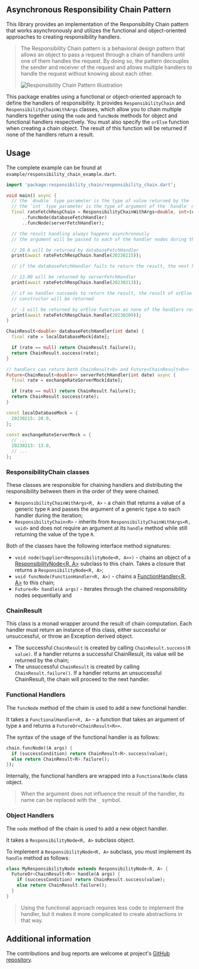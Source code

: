 ## Asynchronous Responsibility Chain Pattern

This library provides an implementation of the Responsibility Chain pattern that works asynchronously and utilizes
the functional and object-oriented approaches to creating responsibility handlers.

> The Responsibility Chain pattern is a behavioral design pattern that allows an object to pass a request through a
>  chain of handlers until one of them handles the request. By doing so, the pattern decouples the sender and receiver of
> the request and allows multiple handlers to handle the request without knowing about each other.
> 
> ![Responsibility Chain Pattern Illustration](https://github.com/mitryp/responsibility_chain/tree/master/_images/illustration.webp)

This package enables using a functional or object-oriented approach to define the handlers of responsibility.
It provides `ResponsibilityChain` and `ResponsibilityChainWithArgs` classes, which allow you to chain multiple handlers
together using the `node` and `funcNode` methods for object and functional handlers respectively.
You must also specify the `orElse` function when creating a chain object. The result of this function will be returned
if none of the handlers return a result.

## Usage

The complete example can be found at `example/responsibility_chain_example.dart`.

```dart
import 'package:responsibility_chain/responsibility_chain.dart';

void main() async {
  // the `double` type parameter is the type of value returned by the `handle` method of the chain
  // the `int` type parameter is the type of argument of the `handle` method of the chain
  final rateFetchRespChain = ResponsibilityChainWithArgs<double, int>(orElse: (_) => -1)
      ..funcNode(databaseFetchHandler)
      ..funcNode(serverFetchHandler);

  // the result handling always happens asynchronously
  // the argument will be passed to each of the handler nodes during the execution

  // 20.0 will be returned by databaseFetchHandler
  print(await rateFetchRespChain.handle(20230215));

  // if the databaseFetchHandler fails to return the result, the next handler will be called

  // 13.00 will be returned by serverFetchHandler
  print(await rateFetchRespChain.handle(20230213));

  // if no handler succeeds to return the result, the result of orElse function from the chain
  // constructor will be returned

  // -1 will be returned by orElse function as none of the handlers returned the result
  print(await rateFetchRespChain.handle(20230209));
}

ChainResult<double> databaseFetchHandler(int date) {
  final rate = localDatabaseMock[date];

  if (rate == null) return ChainResult.failure();
  return ChainResult.success(rate);
}

// handlers can return both ChainResult<R> and Future<ChainResult<R>>
Future<ChainResult<double>> serverFetchHandler(int date) async {
  final rate = exchangeRateServerMock[date];

  if (rate == null) return ChainResult.failure();
  return ChainResult.success(rate);
}

const localDatabaseMock = {
  20230215: 20.0,
};

const exchangeRateServerMock = {
  // ...
  20230213: 13.0,
  // ...
};
```

### ResponsibilityChain classes

These classes are responsible for chaining handlers and distributing the responsibility between them in the order
of they were chained.

- `ResponsibilityChainWithArgs<R, A>` - a chain that returns a value of a generic type `R` and passes the argument of a
  generic type `A` to each handler during the iteration;
- `ResponsibilityChain<R>` - inherits from `ResponsibilityChainWithArgs<R, void>` and does not require an argument at
  its `handle` method while still returning the value of the type `R`.

Both of the classes have the following interface method signatures:

- `void node(Supplier<ResponsibilityNode<R, A>>)` - chains an object of a [ResponsibilityNode<R, A>](#Object-Handlers)
  subclass to this chain. Takes a closure that returns a `ResponsibilityNode<R, A>`;
- `void funcNode(FunctionHandler<R, A>)` - chains a [FunctionHandler<R, A>](#Functional-Handlers) to this chain;
- `Future<R> handle(A args)` - iterates through the chained responsibility nodes sequentially and

### ChainResult

This class is a monad wrapper around the result of chain computation. Each handler must return an instance of this 
class, either successful or unsuccessful, or throw an Exception derived object.

- The successful `ChainResult` is created by calling `ChainResult.success(R value)`. If a handler returns a successful
ChainResult, its value will be returned by the chain;
- The unsuccessful `ChainResult` is created by calling `ChainResult.failure()`. If a handler returns an unsuccessful
ChainResult, the chain will proceed to the next handler.

### Functional Handlers

The `funcNode` method of the chain is used to add a new functional handler.

It takes a `FunctionalHandler<R, A>` - a function that takes an argument of type `A` and returns
a `FutureOr<ChainResult<R>>`.

The syntax of the usage of the functional handler is as follows:

```dart
chain.funcNode((A args) {
  if (successCondition) return ChainResult<R>.success(value);
  else return ChainResult<R>.failure();
});
```

Internally, the functional handlers are wrapped into a `FunctionalNode` class object.

> When the argument does not influence the result of the handler, its name can be replaced with the `_` symbol.

### Object Handlers

The `node` method of the chain is used to add a new object handler.

It takes a `ResponsibilityNode<R, A>` subclass object.

To implement a `ResponsibilityNode<R, A>` subclass, you must implement its `handle` method as follows:

```dart
class MyResponsibilityNode extends ResponsibilityNode<R, A> {
  FutureOr<ChainResult<R>> handle(A args) {
    if (successCondition) return ChainResult.success(value);
    else return ChainResult.failure();
  }
}
```

> Using the functional approach requires less code to implement the handler, but it makes it more complicated to 
create abstractions in that way.


## Additional information

The contributions and bug reports are welcome at project's 
[GitHub repository](https://github.com/mitryp/responsibility_chain).
